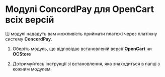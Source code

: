 # Модулі ConcordPay для OpenCart всіх версій

Ці модулі нададуть вам можливість приймати платежі через платіжну систему **ConcordPay**.

1. Оберіть модуль, що відповідає встановленій версії **OpenCart** чи **OCStore**

2. Дотримуйтесь інструкції зі встановлення, яка знаходиться в папці з кожним модулем.
